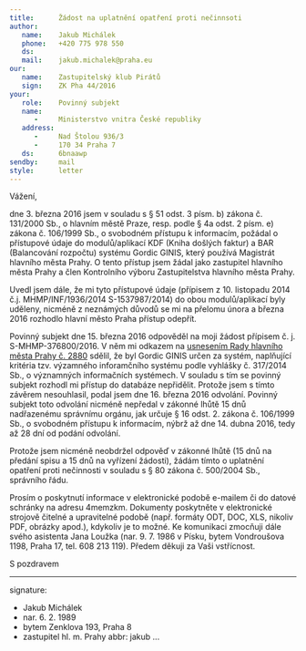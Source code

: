 ```yaml
---
title:      Žádost na uplatnění opatření proti nečinnsoti
author:
   name:    Jakub Michálek
   phone:   +420 775 978 550
   ds:      
   mail:    jakub.michalek@praha.eu
our:
   name:    Zastupitelský klub Pirátů
   sign:    ZK Pha 44/2016
your:
   role:    Povinný subjekt
   name:    
      -     Ministerstvo vnitra České republiky
   address:
      -     Nad Štolou 936/3
      -     170 34 Praha 7
   ds:      6bnaawp
sendby:     mail
style:      letter
---
```


Vážení,

dne 3. března 2016 jsem v souladu s § 51 odst. 3 písm. b) zákona č. 131/2000 Sb., o hlavním městě Praze, resp. podle § 4a odst. 2 písm. e) zákona č. 106/1999 Sb., o svobodném přístupu k informacím, požádal o přístupové údaje do modulů/aplikací KDF (Kniha došlých faktur) a BAR (Balancování rozpočtu) systému Gordic GINIS, který používá Magistrát hlavního města Prahy. O tento přístup jsem žádal jako zastupitel hlavního města Prahy a člen Kontrolního výboru Zastupitelstva hlavního města Prahy.

Uvedl jsem dále, že mi tyto přístupové údaje (přípisem z 10. listopadu 2014 č.j. MHMP/INF/1936/2014 S-1537987/2014) do obou modulů/aplikací byly uděleny, nicméně z neznámých důvodů se mi na přelomu února a března 2016 rozhodlo hlavní město Praha přístup odepřít.

Povinný subjekt dne 15. března 2016 odpověděl na moji žádost přípisem č. j. S-MHMP-376800/2016. V něm mi odkazem na [usnesením Rady hlavního města Prahy č. 2880](http://zastupitelstvo.praha.eu/ina2014/tedusndetail.aspx?id=262433) sdělil, že byl Gordic GINIS určen za systém, naplňující kritéria tzv. výzamného inforamčního systému podle vyhlášky č. 317/2014 Sb., o významných informačních systémech. V souladu s tím se povinný subjekt rozhodl mi přístup do databáze nepřidělit. Protože jsem s tímto závěrem nesouhlasil, podal jsem dne 16. března 2016 odvolání. Povinný subjekt toto odvolání nicméně nepředal v zákonné lhůtě 15 dnů nadřazenému správnímu orgánu, jak určuje § 16 odst. 2. zákona č. 106/1999 Sb., o svobodném přístupu k informacím, nýbrž až dne 14. dubna 2016, tedy až 28 dní od podání odvolání. 

Protože jsem nicméně neobdržel odpověď v zákonné lhůtě (15 dnů na předání spisu a 15 dnů na vyřízení žádosti), žádám tímto o uplatnění opatření proti nečinnosti v souladu s § 80 zákona č. 500/2004 Sb., správního řádu. 

Prosím o poskytnutí informace v elektronické podobě e-mailem či do datové schránky na adresu 4memzkm. Dokumenty poskytněte v elektronické strojově čitelné a upravitelné podobě (např. formáty ODT, DOC, XLS, nikoliv PDF, obrázky apod.), kdykoliv je to možné. Ke komunikaci zmocňuji dále svého asistenta Jana Loužka (nar. 9. 7. 1986 v Písku, bytem Vondroušova 1198, Praha 17, tel. 608 213 119). Předem děkuji za Vaši vstřícnost. 

S pozdravem

---
signature: 
  - Jakub Michálek
  - nar. 6. 2. 1989
  - bytem Zenklova 193, Praha 8
  - zastupitel hl. m. Prahy
abbr:       jakub
...

